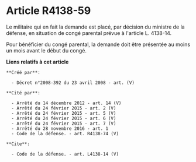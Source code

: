 # Article R4138-59

Le militaire qui en fait la demande est placé, par décision du ministre de la défense, en situation de congé parental prévue
à l'article L. 4138-14. 

Pour bénéficier du congé parental, la demande doit être présentée au moins un mois avant le début du congé.

**Liens relatifs à cet article**

	**Créé par**:

	  - Décret n°2008-392 du 23 avril 2008 - art. (V)

	**Cité par**:

	  - Arrêté du 14 décembre 2012 - art. 14 (V)
	  - Arrêté du 24 février 2015 - art. 2 (V)
	  - Arrêté du 24 février 2015 - art. 5 (V)
	  - Arrêté du 24 février 2015 - art. 6 (V)
	  - Arrêté du 24 février 2015 - art. 7 (V)
	  - Arrêté du 28 novembre 2016 - art. 1
	  - Code de la défense. - art. R4138-74 (V)

	**Cite**:

	  - Code de la défense. - art. L4138-14 (V)
